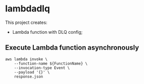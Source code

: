 # lambdadlq

This project creates:
- Lambda function with DLQ config;

## Execute Lambda function asynchronously 

```
aws lambda invoke \
    --function-name ${FunctionName} \
    --invocation-type Event \
    --payload '{}' \
    response.json
```